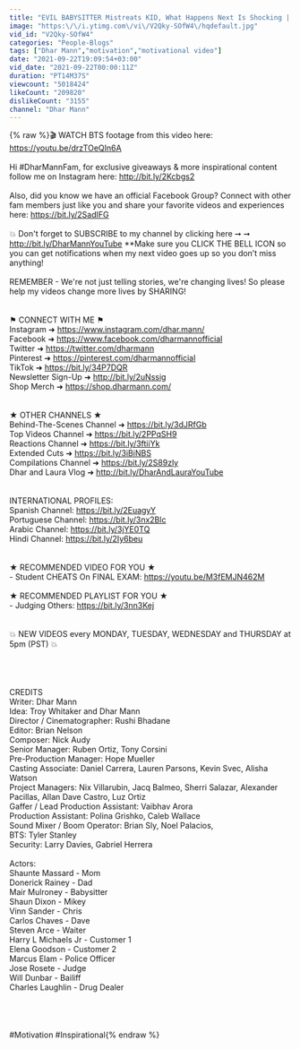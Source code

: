 ```yaml
---
title: "EVIL BABYSITTER Mistreats KID, What Happens Next Is Shocking | Dhar Mann"
image: "https:\/\/i.ytimg.com\/vi\/V2Qky-SOfW4\/hqdefault.jpg"
vid_id: "V2Qky-SOfW4"
categories: "People-Blogs"
tags: ["Dhar Mann","motivation","motivational video"]
date: "2021-09-22T19:09:54+03:00"
vid_date: "2021-09-22T00:00:11Z"
duration: "PT14M37S"
viewcount: "5018424"
likeCount: "209820"
dislikeCount: "3155"
channel: "Dhar Mann"
---
```

{% raw %}​🎬 WATCH BTS footage from this video here: <a rel="nofollow" target="blank" href="https://youtu.be/drzTOeQIn6A">https://youtu.be/drzTOeQIn6A</a><br /><br />Hi #DharMannFam, for exclusive giveaways &amp; more inspirational content follow me on Instagram here: <a rel="nofollow" target="blank" href="http://bit.ly/2Kcbgs2">http://bit.ly/2Kcbgs2</a><br /><br />Also, did you know we have an official Facebook Group? Connect with other fam members just like you and share your favorite videos and experiences here: <a rel="nofollow" target="blank" href="https://bit.ly/2SadIFG">https://bit.ly/2SadIFG</a><br /><br />💥 Don't forget to SUBSCRIBE to my channel by clicking here ➞ ➞ <a rel="nofollow" target="blank" href="http://bit.ly/DharMannYouTube">http://bit.ly/DharMannYouTube</a> **Make sure you CLICK THE BELL ICON so you can get notifications when my next video goes up so you don’t miss anything!<br /><br />REMEMBER - We're not just telling stories, we're changing lives! So please help my videos change more lives by SHARING!<br /><br /><br />⚑ CONNECT WITH ME ⚑ <br />Instagram ➜ <a rel="nofollow" target="blank" href="https://www.instagram.com/dhar.mann/">https://www.instagram.com/dhar.mann/</a><br />Facebook ➜ <a rel="nofollow" target="blank" href="https://www.facebook.com/dharmannofficial">https://www.facebook.com/dharmannofficial</a><br />Twitter ➜ <a rel="nofollow" target="blank" href="https://twitter.com/dharmann">https://twitter.com/dharmann</a><br />Pinterest ➜ <a rel="nofollow" target="blank" href="https://pinterest.com/dharmannofficial">https://pinterest.com/dharmannofficial</a><br />TikTok ➜ <a rel="nofollow" target="blank" href="https://bit.ly/34P7DQR">https://bit.ly/34P7DQR</a><br />Newsletter Sign-Up ➜ <a rel="nofollow" target="blank" href="http://bit.ly/2uNssig">http://bit.ly/2uNssig</a><br />Shop Merch ➜ <a rel="nofollow" target="blank" href="https://shop.dharmann.com/">https://shop.dharmann.com/</a><br /><br /><br />★ OTHER CHANNELS ★ <br />Behind-The-Scenes Channel ➜ <a rel="nofollow" target="blank" href="https://bit.ly/3dJRfGb">https://bit.ly/3dJRfGb</a><br />Top Videos Channel ➜ <a rel="nofollow" target="blank" href="https://bit.ly/2PPqSH9">https://bit.ly/2PPqSH9</a><br />Reactions Channel ➜ <a rel="nofollow" target="blank" href="https://bit.ly/3ftiiYk">https://bit.ly/3ftiiYk</a><br />Extended Cuts ➜ <a rel="nofollow" target="blank" href="https://bit.ly/3iBiNBS">https://bit.ly/3iBiNBS</a><br />Compilations Channel ➜ <a rel="nofollow" target="blank" href="https://bit.ly/2S89zly">https://bit.ly/2S89zly</a><br />Dhar and Laura Vlog ➜ <a rel="nofollow" target="blank" href="http://bit.ly/DharAndLauraYouTube">http://bit.ly/DharAndLauraYouTube</a><br /><br /><br />INTERNATIONAL PROFILES:<br />Spanish Channel: <a rel="nofollow" target="blank" href="https://bit.ly/2EuagyY">https://bit.ly/2EuagyY</a><br />Portuguese Channel: <a rel="nofollow" target="blank" href="https://bit.ly/3nx2Blc">https://bit.ly/3nx2Blc</a><br />Arabic Channel: <a rel="nofollow" target="blank" href="https://bit.ly/3jYE0TQ">https://bit.ly/3jYE0TQ</a><br />Hindi Channel: <a rel="nofollow" target="blank" href="https://bit.ly/2Iy6beu">https://bit.ly/2Iy6beu</a><br /><br /><br />★ RECOMMENDED VIDEO FOR YOU ★<br />- Student CHEATS On FINAL EXAM: <a rel="nofollow" target="blank" href="https://youtu.be/M3fEMJN462M">https://youtu.be/M3fEMJN462M</a><br /><br />★ RECOMMENDED PLAYLIST FOR YOU ★<br />- Judging Others: <a rel="nofollow" target="blank" href="https://bit.ly/3nn3Kej">https://bit.ly/3nn3Kej</a><br /><br /><br />💥 NEW VIDEOS every MONDAY, TUESDAY, WEDNESDAY and THURSDAY at 5pm (PST) 💥<br /><br /><br /><br /><br />CREDITS<br />Writer: Dhar Mann <br />Idea: Troy Whitaker and Dhar Mann <br />Director / Cinematographer: Rushi Bhadane<br />Editor: Brian Nelson<br />Composer: Nick Audy<br />Senior Manager: Ruben Ortiz, Tony Corsini<br />Pre-Production Manager: Hope Mueller<br />Casting Associate: Daniel  Carrera, Lauren Parsons, Kevin Svec, Alisha Watson<br />Project Managers: Nix Villarubin, Jacq Balmeo, Sherri Salazar, Alexander Pacillas, Allan Dave Castro, Luz Ortiz<br />Gaffer / Lead Production Assistant: Vaibhav Arora<br />Production Assistant: Polina Grishko, Caleb Wallace<br />Sound Mixer / Boom Operator: Brian Sly, Noel Palacios, <br />BTS: Tyler Stanley<br />Security: Larry Davies, Gabriel Herrera<br /><br />Actors:<br />Shaunte Massard - Mom  <br />Donerick Rainey - Dad <br />Mair Mulroney - Babysitter<br />Shaun Dixon - Mikey  <br />Vinn Sander - Chris  <br />Carlos Chaves - Dave<br />Steven Arce - Waiter  <br />Harry L Michaels Jr - Customer 1   <br />Elena Goodson - Customer 2  <br />Marcus Elam - Police Officer<br />Jose Rosete - Judge  <br />Will Dunbar - Bailiff   <br />Charles Laughlin - Drug Dealer <br /><br /><br /><br /><br />#Motivation #Inspirational{% endraw %}

